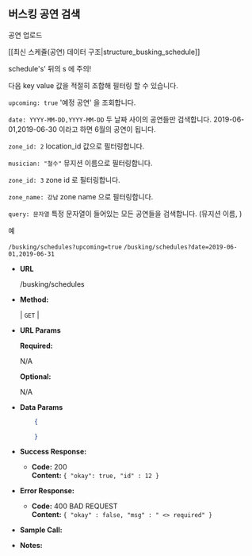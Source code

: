 **버스킹 공연 검색**
----
  공연 업로드
  
  [[최신 스케쥴(공연) 데이터 구조|structure_busking_schedule]]
  
  schedule's' 뒤의 s 에 주의!
    
  다음 key value 값을 적절히 조합해 필터링 할 수 있습니다.
  
  `upcoming: true` '예정 공연' 을 조회합니다.
  
  `date: YYYY-MM-DD,YYYY-MM-DD` 두 날짜 사이의 공연들만 검색합니다. 2019-06-01,2019-06-30 이라고 하면 6월의 공연이 됩니다.
  
  `zone_id: 2` location_id 값으로 필터링합니다.
  
  `musician: "철수"` 뮤지션 이름으로 필터링합니다.
  
  `zone_id: 3` zone id 로 필터링합니다.
  
  `zone_name: 강남` zone name 으로 필터링합니다.
  
  `query: 문자열` 특정 문자열이 들어있는 모든 공연들을 검색합니다. (뮤지션 이름, )
  
  예
  
  `/busking/schedules?upcoming=true`
  `/busking/schedules?date=2019-06-01,2019-06-31`
    
* **URL**

  /busking/schedules

* **Method:**
  
  | `GET` |
  
*  **URL Params** 

   **Required:**
 
   N/A

   **Optional:**
 
   N/A

* **Data Params**

  ```json
      {
          
      }
  ```

* **Success Response:**
  
  * **Code:** 200 <br />
    **Content:** `{ "okay": true, "id" : 12 }`
 
* **Error Response:**


  * **Code:** 400 BAD REQUEST <br />
    **Content:** `{ "okay" : false, "msg" : " <> required" }`

* **Sample Call:**


* **Notes:**

